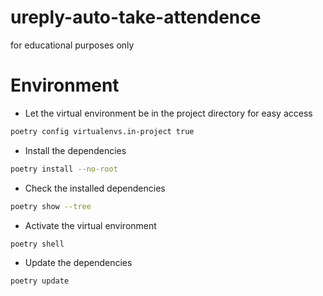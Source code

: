 # ureply-auto-take-attendence

for educational purposes only

# Environment

-   Let the virtual environment be in the project directory for easy access

```bash
poetry config virtualenvs.in-project true
```

-   Install the dependencies

```bash
poetry install --no-root
```

-   Check the installed dependencies

```bash
poetry show --tree
```

-   Activate the virtual environment

```bash
poetry shell
```

-   Update the dependencies

```bash
poetry update
```
